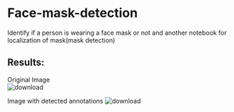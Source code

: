 # Face-mask-detection
Identify if a person is wearing a face mask or not and another notebook for localization of mask(mask detection)


## Results:
Original Image   
![download](https://github.com/Shocker444/Face-mask-detection/assets/101675941/b5c0f46a-3d00-4b58-beec-942f18d34e6d)


Image with detected annotations
![download](https://github.com/Shocker444/Face-mask-detection/assets/101675941/0a75c346-b18b-477b-89d6-3d9a4ae2b9c7)



